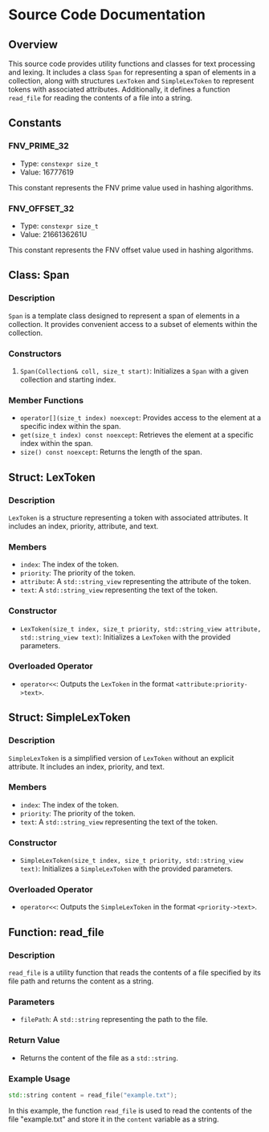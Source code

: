 # Source Code Documentation

## Overview

This source code provides utility functions and classes for text processing and lexing. It includes a class `Span` for representing a span of elements in a collection, along with structures `LexToken` and `SimpleLexToken` to represent tokens with associated attributes. Additionally, it defines a function `read_file` for reading the contents of a file into a string.

## Constants

### FNV_PRIME_32

- Type: `constexpr size_t`
- Value: 16777619

This constant represents the FNV prime value used in hashing algorithms.

### FNV_OFFSET_32

- Type: `constexpr size_t`
- Value: 2166136261U

This constant represents the FNV offset value used in hashing algorithms.

## Class: Span

### Description

`Span` is a template class designed to represent a span of elements in a collection. It provides convenient access to a subset of elements within the collection.

### Constructors

1. `Span(Collection& coll, size_t start)`: Initializes a `Span` with a given collection and starting index.

### Member Functions

- `operator[](size_t index) noexcept`: Provides access to the element at a specific index within the span.
- `get(size_t index) const noexcept`: Retrieves the element at a specific index within the span.
- `size() const noexcept`: Returns the length of the span.

## Struct: LexToken

### Description

`LexToken` is a structure representing a token with associated attributes. It includes an index, priority, attribute, and text.

### Members

- `index`: The index of the token.
- `priority`: The priority of the token.
- `attribute`: A `std::string_view` representing the attribute of the token.
- `text`: A `std::string_view` representing the text of the token.

### Constructor

- `LexToken(size_t index, size_t priority, std::string_view attribute, std::string_view text)`: Initializes a `LexToken` with the provided parameters.

### Overloaded Operator

- `operator<<`: Outputs the `LexToken` in the format `<attribute:priority->text>`.

## Struct: SimpleLexToken

### Description

`SimpleLexToken` is a simplified version of `LexToken` without an explicit attribute. It includes an index, priority, and text.

### Members

- `index`: The index of the token.
- `priority`: The priority of the token.
- `text`: A `std::string_view` representing the text of the token.

### Constructor

- `SimpleLexToken(size_t index, size_t priority, std::string_view text)`: Initializes a `SimpleLexToken` with the provided parameters.

### Overloaded Operator

- `operator<<`: Outputs the `SimpleLexToken` in the format `<priority->text>`.

## Function: read_file

### Description

`read_file` is a utility function that reads the contents of a file specified by its file path and returns the content as a string.

### Parameters

- `filePath`: A `std::string` representing the path to the file.

### Return Value

- Returns the content of the file as a `std::string`.

### Example Usage

```cpp
std::string content = read_file("example.txt");
```

In this example, the function `read_file` is used to read the contents of the file "example.txt" and store it in the `content` variable as a string.